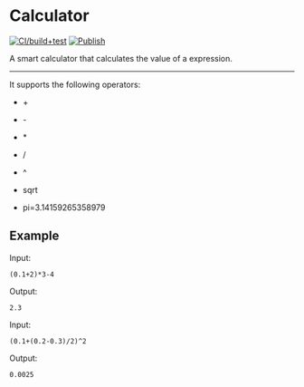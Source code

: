 # Calculator
[![CI/build+test](https://github.com/Thomas311926/calculator/actions/workflows/main.yml/badge.svg)](https://github.com/Thomas311926/calculator/actions/workflows/main.yml)
[![Publish](https://github.com/Thomas311926/calculator/actions/workflows/publish.yml/badge.svg)](https://github.com/Thomas311926/calculator/actions/workflows/publish.yml)

A smart calculator that calculates the value of a expression.
***
It supports the following operators:

* \+
* \-
* \*
* / 
* ^ 
* sqrt

* pi=3.14159265358979
## Example
Input:
```
(0.1+2)*3-4
```
Output:
```
2.3
```
Input:
```
(0.1+(0.2-0.3)/2)^2
```
Output:
```
0.0025
```
